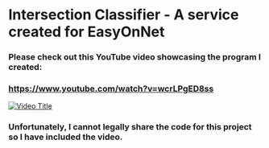 # Intersection Classifier - A service created for EasyOnNet

### Please check out this YouTube video showcasing the program I created:

### https://www.youtube.com/watch?v=wcrLPgED8ss

[![Video Title](https://img.youtube.com/vi/wcrLPgED8ss/0.jpg)](https://www.youtube.com/watch?v=wcrLPgED8ss)

### Unfortunately, I cannot legally share the code for this project so I have included the video.
